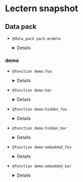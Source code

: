 # Lectern snapshot

## Data pack

- `@data_pack pack.mcmeta`

  <details>

  ```json
  {
    "pack": {
      "pack_format": 10,
      "description": ""
    }
  }
  ```

  </details>

### demo

- `@function demo:foo`

  <details>

  ```mcfunction
  say foo
  ```

  </details>

- `@function demo:bar`

  <details>

  ```mcfunction
  say bar
  ```

  </details>

- `@function demo:hidden_foo`

  <details>

  ```mcfunction
  say hidden foo
  ```

  </details>

- `@function demo:hidden_bar`

  <details>

  ```mcfunction
  say hidden bar
  ```

  </details>

- `@function demo:embedded_foo`

  <details>

  ```mcfunction
  say embedded foo
  ```

  </details>

- `@function demo:embedded_bar`

  <details>

  ```mcfunction
  say embedded bar
  ```

  </details>
